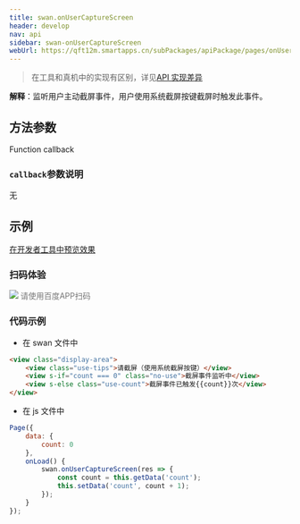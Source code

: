 ```yaml
---
title: swan.onUserCaptureScreen
header: develop
nav: api
sidebar: swan-onUserCaptureScreen
webUrl: https://qft12m.smartapps.cn/subPackages/apiPackage/pages/onUserCaptureScreen/onUserCaptureScreen
---
```



 

> 在工具和真机中的实现有区别，详见[API 实现差异](https://smartapp.baidu.com/docs/develop/devtools/diff/)

**解释**：监听用户主动截屏事件，用户使用系统截屏按键截屏时触发此事件。

 
## 方法参数 

Function callback

### `callback`参数说明 
 无
## 示例

<a href="swanide://fragment/0ef6b9cc220c17e255b866a422339bfd1574220849773" title="在开发者工具中预览效果" target="_self">在开发者工具中预览效果</a>

### 扫码体验

<div class='scan-code-container'>
    <img src="https://b.bdstatic.com/miniapp/assets/images/doc_demo/onUserCaptureScreen.png" class="demo-qrcode-image" />
    <font color=#777 12px>请使用百度APP扫码</font>
</div>



 

###  代码示例 



* 在 swan 文件中

```html
<view class="display-area">
    <view class="use-tips">请截屏（使用系统截屏按键）</view>
    <view s-if="count === 0" class="no-use">截屏事件监听中</view>
    <view s-else class="use-count">截屏事件已触发{{count}}次</view>
</view>
```

* 在 js 文件中

```js
Page({
    data: {
        count: 0
    },
    onLoad() {
        swan.onUserCaptureScreen(res => {
            const count = this.getData('count');
            this.setData('count', count + 1);
        });
    }
});
```
